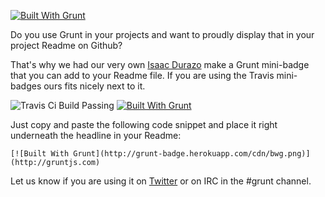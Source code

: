 [![Built With Grunt](http://grunt-badge.herokuapp.com/cdn/bwg.png)](http://gruntjs.com)

Do you use Grunt in your projects and want to proudly display that in your project Readme on Github?

That's why we had our very own [Isaac Durazo](http://github.com/isaacdurazo) make a Grunt mini-badge that you can add to your Readme file. If you are using the Travis mini-badges ours fits nicely next to it.

![Travis Ci Build Passing](https://api.travis-ci.org/travis-ci/travis-ci.png) [![Built With Grunt](http://grunt-badge.herokuapp.com/cdn/bwg.png)](http://gruntjs.com)

Just copy and paste the following code snippet and place it right underneath the headline in your Readme:

	[![Built With Grunt](http://grunt-badge.herokuapp.com/cdn/bwg.png)](http://gruntjs.com)

Let us know if you are using it on [Twitter](http://twitter.com/gruntjs) or on IRC in the #grunt channel.

